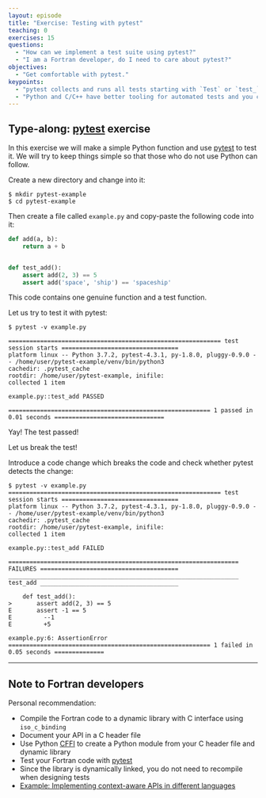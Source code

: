 ```yaml
---
layout: episode
title: "Exercise: Testing with pytest"
teaching: 0
exercises: 15
questions:
  - "How can we implement a test suite using pytest?"
  - "I am a Fortran developer, do I need to care about pytest?"
objectives:
  - "Get comfortable with pytest."
keypoints:
  - "pytest collects and runs all tests starting with `Test` or `test_`"
  - "Python and C/C++ have better tooling for automated tests and you can use those also for Fortran projects (via `iso_c_binding`)."
---
```


## Type-along: [pytest](http://doc.pytest.org) exercise

In this exercise we will make a simple Python function and use
[pytest](http://doc.pytest.org) to test it. We will try to
keep things simple so that those who do not use Python can follow.

Create a new directory and change into it:

```shell
$ mkdir pytest-example
$ cd pytest-example
```

Then create a file called `example.py` and copy-paste the following code into it:

```python
def add(a, b):
    return a + b


def test_add():
    assert add(2, 3) == 5
    assert add('space', 'ship') == 'spaceship'
```

This code contains one genuine function and a test function.

Let us try to test it with pytest:

```shell
$ pytest -v example.py

============================================================ test session starts =================================
platform linux -- Python 3.7.2, pytest-4.3.1, py-1.8.0, pluggy-0.9.0 -- /home/user/pytest-example/venv/bin/python3
cachedir: .pytest_cache
rootdir: /home/user/pytest-example, inifile:
collected 1 item

example.py::test_add PASSED

========================================================= 1 passed in 0.01 seconds ===============================
```

Yay! The test passed!

Let us break the test!

Introduce a code change which breaks the code and check
whether pytest detects the change:

```shell
$ pytest -v example.py
============================================================ test session starts =================================
platform linux -- Python 3.7.2, pytest-4.3.1, py-1.8.0, pluggy-0.9.0 -- /home/user/pytest-example/venv/bin/python3
cachedir: .pytest_cache
rootdir: /home/user/pytest-example, inifile:
collected 1 item

example.py::test_add FAILED

================================================================= FAILURES =======================================
_________________________________________________________________ test_add _______________________________________

    def test_add():
>       assert add(2, 3) == 5
E       assert -1 == 5
E         --1
E         +5

example.py:6: AssertionError
========================================================= 1 failed in 0.05 seconds ==============
```

---

## Note to Fortran developers

Personal recommendation:

- Compile the Fortran code to a dynamic library with C interface using `iso_c_binding`
- Document your API in a C header file
- Use Python [CFFI](http://cffi.readthedocs.io) to create a Python module from your C header file and dynamic library
- Test your Fortran code with [pytest](http://doc.pytest.org)
- Since the library is dynamically linked, you do not need to recompile when designing tests
- [Example: Implementing context-aware APIs in different languages](https://github.com/dev-cafe/context-api-example)
